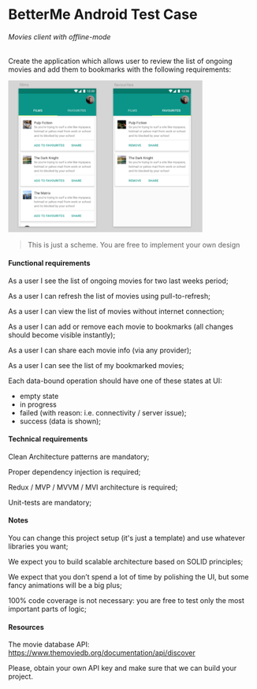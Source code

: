 # BetterMe Android Test Case

###### Movies client with offline-mode

Create the application which allows user to review the list of ongoing movies and add them to bookmarks with the following requirements:

![Sample of the UI](/ui_sample.png)

> This is just a scheme. You are free to implement your own design

#### Functional requirements

As a user I see the list of ongoing movies for two last weeks period;

As a user I can refresh the list of movies using pull-to-refresh;

As a user I can view the list of movies without internet connection;

As a user I can add or remove each movie to bookmarks (all changes should become visible instantly);

As a user I can share each movie info (via any provider);

As a user I can see the list of my bookmarked movies;

Each data-bound operation should have one of these states at UI:

- empty state
- in progress
- failed (with reason: i.e. connectivity / server issue);
- success (data is shown);

#### Technical requirements

Clean Architecture patterns are mandatory;

Proper dependency injection is required;

Redux / MVP / MVVM / MVI architecture is required;

Unit-tests are mandatory;

#### Notes

You can change this project setup (it's just a template) and use whatever libraries you want;

We expect you to build scalable architecture based on SOLID principles;

We expect that you don’t spend a lot of time by polishing the UI, but some fancy animations will be a big plus;

100% code coverage is not necessary: you are free to test only the most important parts of logic;

#### Resources

The movie database API: https://www.themoviedb.org/documentation/api/discover

Please, obtain your own API key and make sure that we can build your project.